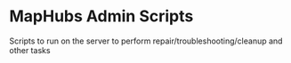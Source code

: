 # MapHubs Admin Scripts

Scripts to run on the server to perform repair/troubleshooting/cleanup and other tasks